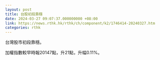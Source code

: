 ```yaml
---
layout: post
title: 台股初段靠穩
date: 2024-03-27 09:07:37.000000000 +08:00
link: https://news.rthk.hk/rthk/ch/component/k2/1746414-20240327.htm
categories: rthk
---
```


台灣股市初段靠穩。

加權指數較早時報20147點，升21點，升幅0.11%。
